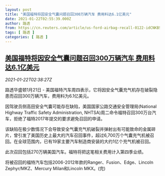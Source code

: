 ```yaml
---
layout: post
title: "美国福特将因安全气囊问题召回300万辆汽车 费用料达6.1亿美元"
date: 2021-01-22T02:55:39.000Z
author: 路透
from: https://cn.reuters.com/article/us-ford-airbag-recall-0122-idCNKBS29R0A6
tags: [ 路透 ]
categories: [ 路透 ]
---
```

<!--1611284139000-->
[美国福特将因安全气囊问题召回300万辆汽车 费用料达6.1亿美元](https://cn.reuters.com/article/us-ford-airbag-recall-0122-idCNKBS29R0A6)
------

<div>
<div><i>2021-01-22T02:38:27Z</i></div><p>路透华盛顿1月21日 - 美国福特汽车周四表示，它将因安全气囊充气机存在破裂隐患而召回300万辆汽车，费用料为6.1亿美元。</p><p>因驾驶员侧高田安全气囊可能存在缺陷，美国国家公路交通安全管理局(National Highway Traffic Safety Administration, NHTSA)周二命令福特召回300万台汽车，拒绝了福特2017年提交的要求避免召回的申请。</p><p>该缺陷在极少数情况下会导致安全气囊充气机破裂并弹射出有可能致命的金属碎片，曾引发了美国历史上最大的汽车召回事件，超过6,700万个气囊充气机被召回。在全球范围内，已有19家主要汽车制造商安装的大约1亿个充气机被召回。</p><p>此次召回包括270万辆美国汽车。福特将把这笔相关费用计入第四季业绩。</p><p>将被召回的福特汽车包括2006-2012年款的Ranger、Fusion、Edge、Lincoln Zephyr/MKZ、Mercury Milan和Lincoln MKX。(完)</p>
</div>
